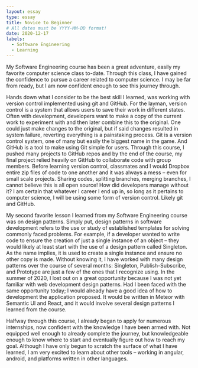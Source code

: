 ```yaml
---
layout: essay
type: essay
title: Novice to Beginner
# All dates must be YYYY-MM-DD format!
date: 2020-12-17
labels:
  - Software Engineering
  - Learning
---
```



My Software Engineering course has been a great adventure, easily my favorite computer science class to-date.  Through this class, I have gained the confidence to pursue a career related to computer science. I may be far from ready, but I am now confident enough to see this journey through.

Hands down what I consider to be the best skill I learned, was working with version control implemented using git and GitHub. For the layman, version control is a system that allows users to save their work in different states. Often with development, developers want to make a copy of the current work to experiment with and then later combine this to the original. One could just make changes to the original, but if said changes resulted in system failure, reverting everything is a painstaking process. Git is a version control system, one of many but easily the biggest name in the game. And GitHub is a tool to make using Git simple for users. Through this course, I pushed many projects to GitHub repos and by the end of the course, my final project relied heavily on GitHub to collaborate code with group members. Before learning version control, classmates and I would Dropbox entire zip files of code to one another and it was always a mess – even for small scale projects. Sharing codes, splitting branches, merging branches, I cannot believe this is all open source! How did developers manage without it? I am certain that whatever I career I end up in, so long as it pertains to computer science, I will be using some form of version control. Likely git and GitHub.

My second favorite lesson I learned from my Software Engineering course was on design patterns. Simply put, design patterns in software development refers to the use or study of established templates for solving commonly faced problems. For example, if a developer wanted to write code to ensure the creation of just a single instance of an object – they would likely at least start with the use of a design pattern called Singleton. As the name implies, it is used to create a single instance and ensure no other copy is made. Without knowing it, I have worked with many design patterns over the course of several months: Singleton, Publish-Subscribe, and Prototype are just a few of the ones that I recognize using. In the summer of 2020, I lost out on a great opportunity because I was not yet familiar with web development design patterns. Had I been faced with the same opportunity today; I would already have a good idea of how to development the application proposed. It would be written in Meteor with Semantic UI and React, and it would involve several design patterns I learned from the course. 

Halfway through this course, I already began to apply for numerous internships, now confident with the knowledge I have been armed with. Not equipped well enough to already complete the journey, but knowledgeable enough to know where to start and eventually figure out how to reach my goal. Although I have only begun to scratch the surface of what I have learned, I am very excited to learn about other tools – working in angular, android, and platforms written in other languages.
